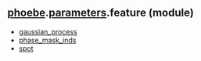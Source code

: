 ## [phoebe](phoebe.md).[parameters](phoebe.parameters.md).feature (module)

* [gaussian_process](phoebe.parameters.feature.gaussian_process.md)
* [phase_mask_inds](phoebe.parameters.feature.phase_mask_inds.md)
* [spot](phoebe.parameters.feature.spot.md)
